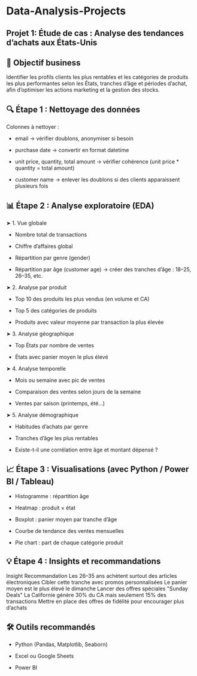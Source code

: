 # Data-Analysis-Projects
## Projet 1: Étude de cas : Analyse des tendances d’achats aux États-Unis
## 🎯 Objectif business

Identifier les profils clients les plus rentables et les catégories de produits les plus performantes selon les États, tranches d’âge et périodes d’achat, afin d’optimiser les actions marketing et la gestion des stocks.

## 🔍 Étape 1 : Nettoyage des données
Colonnes à nettoyer :

- email → vérifier doublons, anonymiser si besoin

- purchase date → convertir en format datetime

- unit price, quantity, total amount → vérifier cohérence (unit price * quantity = total amount)

- customer name → enlever les doublons si des clients apparaissent plusieurs fois

## 📊 Étape 2 : Analyse exploratoire (EDA)
➤ 1. Vue globale
- Nombre total de transactions

- Chiffre d’affaires global

- Répartition par genre (gender)

- Répartition par âge (customer age) → créer des tranches d’âge : 18–25, 26–35, etc.

➤ 2. Analyse par produit
- Top 10 des produits les plus vendus (en volume et CA)

- Top 5 des catégories de produits

- Produits avec valeur moyenne par transaction la plus élevée

➤ 3. Analyse géographique
- Top États par nombre de ventes

- États avec panier moyen le plus élevé

➤ 4. Analyse temporelle
- Mois ou semaine avec pic de ventes

- Comparaison des ventes selon jours de la semaine

- Ventes par saison (printemps, été...)

➤ 5. Analyse démographique
- Habitudes d’achats par genre

- Tranches d’âge les plus rentables

- Existe-t-il une corrélation entre âge et montant dépensé ?

## 📈 Étape 3 : Visualisations (avec Python / Power BI / Tableau)
- Histogramme : répartition âge

- Heatmap : produit × état

- Boxplot : panier moyen par tranche d’âge

- Courbe de tendance des ventes mensuelles

- Pie chart : part de chaque catégorie produit

## 💡 Étape 4 : Insights et recommandations
Insight	Recommandation
Les 26–35 ans achètent surtout des articles électroniques	Cibler cette tranche avec promos personnalisées
Le panier moyen est le plus élevé le dimanche	Lancer des offres spéciales "Sunday Deals"
La Californie génère 30% du CA mais seulement 15% des transactions	Mettre en place des offres de fidélité pour encourager plus d’achats

## 🛠️ Outils recommandés
- Python (Pandas, Matplotlib, Seaborn)

- Excel ou Google Sheets

- Power BI 
